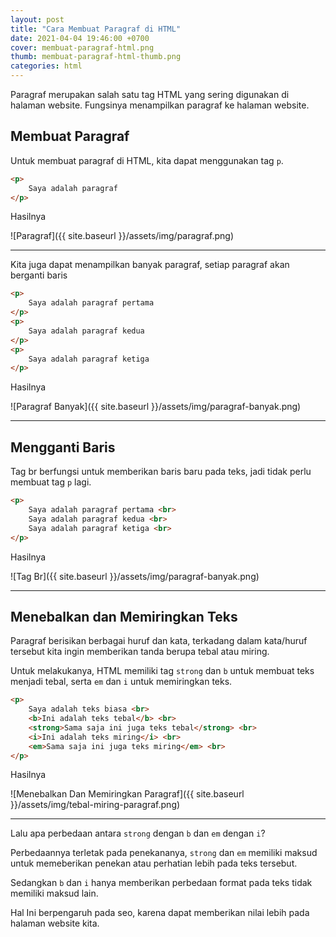 ```yaml
---
layout: post
title: "Cara Membuat Paragraf di HTML"
date: 2021-04-04 19:46:00 +0700
cover: membuat-paragraf-html.png
thumb: membuat-paragraf-html-thumb.png
categories: html
---
```


Paragraf merupakan salah satu tag HTML yang sering digunakan di halaman website. Fungsinya menampilkan paragraf ke halaman website.

## Membuat Paragraf

Untuk membuat paragraf di HTML, kita dapat menggunakan tag `p`.

```html
<p>
	Saya adalah paragraf
</p>
```

Hasilnya

![Paragraf]({{ site.baseurl }}/assets/img/paragraf.png)

***

Kita juga dapat menampilkan banyak paragraf, setiap paragraf akan berganti baris

```html
<p>
	Saya adalah paragraf pertama
</p>
<p>
	Saya adalah paragraf kedua
</p>
<p>
	Saya adalah paragraf ketiga
</p>
```

Hasilnya

![Paragraf Banyak]({{ site.baseurl }}/assets/img/paragraf-banyak.png)

***

## Mengganti Baris

Tag br berfungsi untuk memberikan baris baru pada teks, jadi tidak perlu membuat tag `p` lagi.

```html
<p>
	Saya adalah paragraf pertama <br>
	Saya adalah paragraf kedua <br>
	Saya adalah paragraf ketiga <br>
</p>
```

Hasilnya

![Tag Br]({{ site.baseurl }}/assets/img/paragraf-banyak.png)

***

## Menebalkan dan Memiringkan Teks

Paragraf berisikan berbagai huruf dan kata, terkadang dalam kata/huruf tersebut kita ingin memberikan tanda berupa tebal atau miring.

Untuk melakukanya, HTML memiliki tag `strong` dan `b` untuk membuat teks menjadi tebal, serta `em`  dan `i` untuk memiringkan teks.

```html
<p>
	Saya adalah teks biasa <br>
	<b>Ini adalah teks tebal</b> <br>
	<strong>Sama saja ini juga teks tebal</strong> <br>
	<i>Ini adalah teks miring</i> <br>
	<em>Sama saja ini juga teks miring</em> <br>
</p>
```

Hasilnya

![Menebalkan Dan Memiringkan Paragraf]({{ site.baseurl }}/assets/img/tebal-miring-paragraf.png)

***

Lalu apa perbedaan antara `strong` dengan `b` dan `em` dengan `i`?

Perbedaannya terletak pada penekananya, `strong` dan `em` memiliki maksud untuk memeberikan penekan atau perhatian lebih pada teks tersebut.

Sedangkan `b` dan `i` hanya memberikan perbedaan format pada teks tidak memiliki maksud lain.

Hal Ini berpengaruh pada seo, karena dapat memberikan nilai lebih pada halaman website kita.
